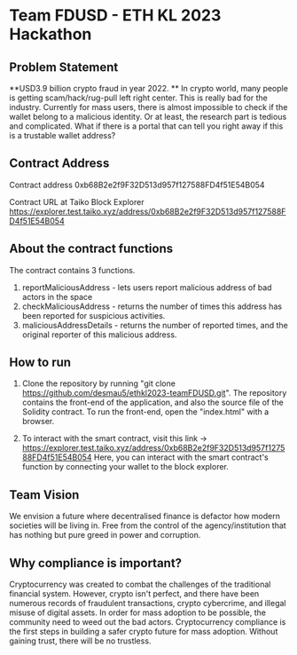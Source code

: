 # Team FDUSD - ETH KL 2023 Hackathon

## Problem Statement
**USD3.9 billion crypto fraud in year 2022. **
In crypto world, many people is getting scam/hack/rug-pull left right center. This is really bad for the industry. 
Currently for mass users, there is almost impossible to check if the wallet belong to a malicious identity. 
Or at least, the research part is tedious and complicated. What if there is a portal that can tell you right away if this is a trustable wallet address?

## Contract Address
Contract address
0xb68B2e2f9F32D513d957f127588FD4f51E54B054

Contract URL at Taiko Block Explorer
https://explorer.test.taiko.xyz/address/0xb68B2e2f9F32D513d957f127588FD4f51E54B054


## About the contract functions
The contract contains 3 functions. 
1. reportMaliciousAddress - lets users report malicious address of bad actors in the space
2. checkMaliciousAddress - returns the number of times this address has been reported for suspicious activities.
3. maliciousAddressDetails - returns the number of reported times, and the original reporter of this malicious address.


## How to run
1. Clone the repository by running
"git clone https://github.com/desmau5/ethkl2023-teamFDUSD.git".
The repository contains the front-end of the application, and also the source file of the Solidity contract.
To run the front-end, open the "index.html" with a browser.

2. To interact with the smart contract, visit this link -> https://explorer.test.taiko.xyz/address/0xb68B2e2f9F32D513d957f127588FD4f51E54B054
Here, you can interact with the smart contract's function by connecting your wallet to the block explorer.


## Team Vision
We envision a future where decentralised finance is defactor how modern societies will be living in.
Free from the control of the agency/institution that has nothing but pure greed in power and corruption.


## Why compliance is important?
Cryptocurrency was created to combat the challenges of the traditional financial system. 
However, crypto isn't perfect, and there have been numerous records of fraudulent transactions, crypto cybercrime, and illegal misuse of digital assets. 
In order for mass adoption to be possible, the community need to weed out the bad actors.
Cryptocurrency compliance is the first steps in building a safer crypto future for mass adoption.
Without gaining trust, there will be no trustless.
